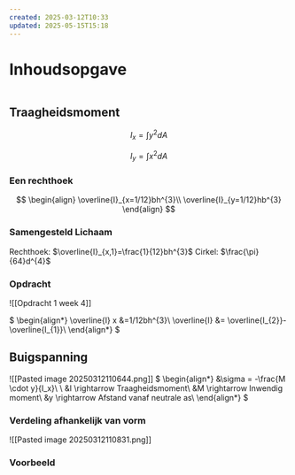 ```yaml
---
created: 2025-03-12T10:33
updated: 2025-05-15T15:18
---
```

# Inhoudsopgave
```toc
```

## Traagheidsmoment
$$
I_x=\int{y^{2}dA}
$$

$$
I_y=\int{x^{2}dA}
$$

### Een rechthoek
$$ 
\begin{align}
\overline{I}_{x=1/12}bh^{3}\\
\overline{I}_{y=1/12}hb^{3}
\end{align}
$$

### Samengesteld Lichaam
Rechthoek: $\overline{I}_{x,1}=\frac{1}{12}bh^{3}$
Cirkel: $\frac{\pi}{64}d^{4}$

### Opdracht
![[Opdracht 1 week 4]]

$
\begin{align*}
\overline{I} x &=1/12bh^{3}\\
\overline{I} &= \overline{I_{2}}-\overline{I_{1}}\\
\end{align*}
$


## Buigspanning
![[Pasted image 20250312110644.png]]
$
\begin{align*}
&\sigma = -\frac{M \cdot y}{I_x}\\
\\
&I \rightarrow Traagheidsmoment\\
&M \rightarrow Inwendig moment\\
&y \rightarrow Afstand vanaf neutrale as\\
\end{align*}
$


### Verdeling afhankelijk van vorm
![[Pasted image 20250312110831.png]]

### Voorbeeld


